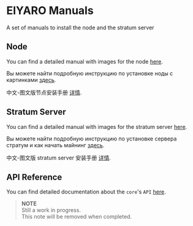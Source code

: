 # EIYARO Manuals
A set of manuals to install the node and the stratum server

## Node

You can find a detailed manual with images for the node [here](Node/Node_Install_Manual.md).

Вы можете найти подробную инструкцию по установке ноды с картинками [здесь](Node/Node_Install_Manual_RUS.md).

中文-图文版节点安装手册 [详情](Node/Node_Install_Manual_CN.md).

## Stratum Server

You can find a detailed manual with images for the stratum server [here](StratumServer/Stratum_Server_Install_Manual.md).

Вы можете найти подробную инструкцию по установке сервера стратум и как начать майнинг [здесь](Node/Node_Install_Manual_RUS.md).

中文-图文版 stratum server 安装手册 [详情](StratumServer/Stratum_Server_Install_Manual_CN.md).

## API Reference

You can find detailed documentation about the `core`'s `API` [here](API-Reference/api-reference.adoc).

> **NOTE**\
> Still a work in progress.\
> This note will be removed when completed.